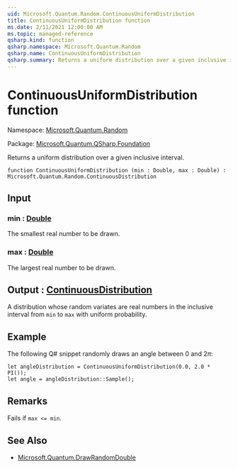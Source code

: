 ```yaml
---
uid: Microsoft.Quantum.Random.ContinuousUniformDistribution
title: ContinuousUniformDistribution function
ms.date: 2/11/2021 12:00:00 AM
ms.topic: managed-reference
qsharp.kind: function
qsharp.namespace: Microsoft.Quantum.Random
qsharp.name: ContinuousUniformDistribution
qsharp.summary: Returns a uniform distribution over a given inclusive interval.
---
```


# ContinuousUniformDistribution function

Namespace: [Microsoft.Quantum.Random](xref:Microsoft.Quantum.Random)

Package: [Microsoft.Quantum.QSharp.Foundation](https://nuget.org/packages/Microsoft.Quantum.QSharp.Foundation)


Returns a uniform distribution over a given inclusive interval.

```qsharp
function ContinuousUniformDistribution (min : Double, max : Double) : Microsoft.Quantum.Random.ContinuousDistribution
```


## Input

### min : [Double](xref:microsoft.quantum.lang-ref.double)

The smallest real number to be drawn.


### max : [Double](xref:microsoft.quantum.lang-ref.double)

The largest real number to be drawn.



## Output : [ContinuousDistribution](xref:Microsoft.Quantum.Random.ContinuousDistribution)

A distribution whose random variates are real numbers in the inclusiveinterval from `min` to `max` with uniform probability.

## Example

The following Q# snippet randomly draws an angle between $0$ and $2 \pi$:```qsharplet angleDistribution = ContinuousUniformDistribution(0.0, 2.0 * PI());let angle = angleDistribution::Sample();```

## Remarks

Fails if `max <= min`.

## See Also

- [Microsoft.Quantum.DrawRandomDouble](xref:Microsoft.Quantum.DrawRandomDouble)